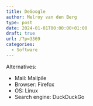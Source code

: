 ```yaml
---
title: DeGoogle
author: Melroy van den Berg
type: post
date: 2024-01-01T00:00:00+01:00
draft: true
url: /?p=3369
categories:
  - Software
---
```


Alternatives:

- Mail: Mailpile
- Browser: Firefox
- OS: Linux
- Search engine: DuckDuckGo
